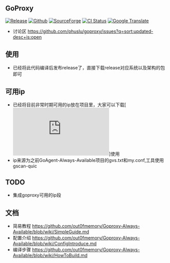 ## GoProxy
[![Release](https://img.shields.io/badge/%20git.io-goproxy-blue.svg?style=social)](https://github.com/phuslu/goproxy/releases) [![Github](https://img.shields.io/github/release/phuslu/goproxy-ci.svg?label=github)](https://github.com/phuslu/goproxy-ci/releases) [![SourceForge](http://goproxy.sourceforge.net/?badge)](https://sourceforge.net/projects/goproxy/files/) [![CI Status](https://img.shields.io/travis/phuslu/goproxy/master.svg)](https://travis-ci.org/phuslu/goproxy/builds) [![Google Translate](https://cloud.githubusercontent.com/assets/195836/18816427/627edf0c-837c-11e6-8bd8-3d685264f303.png)](https://translate.google.com/translate?hl=en&sl=zh-CN&tl=en&u=https%3A%2F%2Fgithub.com%2Fphuslu%2Fgoproxy)

* 讨论区 https://github.com/phuslu/goproxy/issues?q=sort:updated-desc+is:open

## 使用 
* 已经将此代码编译后发布release了，直接下载release对应系统以及架构的包即可
## 可用ip
* 已经将目前非常时期可用的ip放在项目里，大家可以下载[![非常时期的可用ip--开启quic.txt](https://raw.githubusercontent.com/out0fmemory/Goproxy-Always-Available/master/%E9%9D%9E%E5%B8%B8%E6%97%B6%E6%9C%9F%E7%9A%84%E5%8F%AF%E7%94%A8ip--%E5%BC%80%E5%90%AFquic.txt)]使用
* ip来源为之前GoAgent-Always-Available项目的gvs.txt和my.conf,工具使用gscan-quic

## TODO
* 集成goproxy可用的ip段

## 文档
* 简易教程 https://github.com/out0fmemory/Goproxy-Always-Available/blob/wiki/SimpleGuide.md
* 配置介绍 https://github.com/out0fmemory/Goproxy-Always-Available/blob/wiki/ConfigIntroduce.md
* 编译步骤 https://github.com/out0fmemory/Goproxy-Always-Available/blob/wiki/HowToBuild.md
